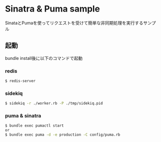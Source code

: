 # Sinatra & Puma sample
SinataとPumaを使ってリクエストを受けて簡単な非同期処理を実行するサンプル

## 起動
bundle install後に以下のコマンドで起動

### redis

```sh
$ redis-server
```

### sidekiq

```sh
$ sidekiq -r ./worker.rb -P ./tmp/sidekiq.pid
```

### puma & sinatra

```sh
$ bundle exec pumactl start
or
$ bundle exec puma -d -e production -C config/puma.rb
```
